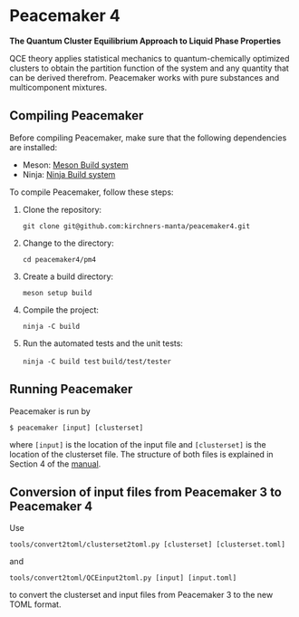 # Peacemaker 4 
**The Quantum Cluster Equilibrium Approach to Liquid Phase Properties**

QCE theory applies statistical mechanics to quantum-chemically optimized clusters to obtain the partition function of the system and any quantity that can be derived therefrom. 
Peacemaker works with pure substances and multicomponent mixtures.

## Compiling Peacemaker
Before compiling Peacemaker, make sure that the following dependencies are installed:

* Meson: [Meson Build system](https://mesonbuild.com/)
* Ninja: [Ninja Build system](https://ninja-build.org/)

To compile Peacemaker, follow these steps:
1. Clone the repository:</p>
 ```git clone git@github.com:kirchners-manta/peacemaker4.git```

2. Change to the directory:</p>
 ```cd peacemaker4/pm4```

3. Create a build directory:</p>
 ```meson setup build```

4. Compile the project:</p>
 ```ninja -C build```

1. Run the automated tests and the unit tests:</p>
 ```ninja -C build test```
 ```build/test/tester```

## Running Peacemaker
Peacemaker is run by

```$ peacemaker [input] [clusterset]```

where `[input]` is the location of the input file and `[clusterset]` is the location of the clusterset file. The structure of both files is explained in Section 4 of the [manual](manual/manual.pdf).

## Conversion of input files from Peacemaker 3 to Peacemaker 4
Use </p>
```tools/convert2toml/clusterset2toml.py [clusterset] [clusterset.toml]```</p>
and </p>
```tools/convert2toml/QCEinput2toml.py [input] [input.toml]```</p>
to convert the clusterset and input files from Peacemaker 3 to the new TOML format.
